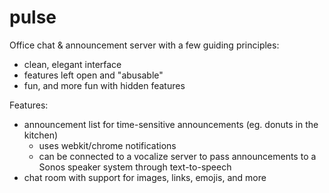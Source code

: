 pulse
=====

Office chat & announcement server with a few guiding principles:

- clean, elegant interface
- features left open and "abusable"
- fun, and more fun with hidden features

Features:

- announcement list for time-sensitive announcements (eg. donuts in the kitchen)
	- uses webkit/chrome notifications
	- can be connected to a vocalize server to pass announcements to a Sonos speaker system through text-to-speech 
- chat room with support for images, links, emojis, and more